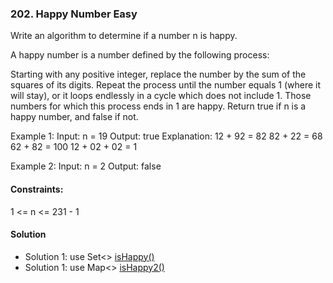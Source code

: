 ### 202. Happy Number **Easy**

Write an algorithm to determine if a number n is happy.

A happy number is a number defined by the following process:

Starting with any positive integer, replace the number by the sum of the squares of its digits.
Repeat the process until the number equals 1 (where it will stay), or it loops endlessly in a cycle which does not include 1.
Those numbers for which this process ends in 1 are happy.
Return true if n is a happy number, and false if not.

 

Example 1:
Input: n = 19
Output: true
Explanation:
12 + 92 = 82
82 + 22 = 68
62 + 82 = 100
12 + 02 + 02 = 1

Example 2:
Input: n = 2
Output: false
 

#### Constraints:

1 <= n <= 231 - 1

#### Solution
* Solution 1: use Set<> [isHappy()](../../Java/src/Math/HappyNumber_202.java)
* Solution 1: use Map<> [isHappy2()](../../Java/src/Math/HappyNumber_202.java)